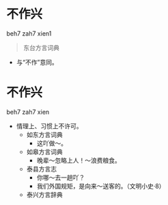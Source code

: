 # 不作兴
beh7 zah7 xien1
> 东台方言词典
- 与“不作”意同。

# 不作兴
beh7 zah7 xien
+ 情理上、习惯上不许可。
  * 如东方言词典
    - 这吖做～。
  * 如皋方言词典
    - 晚辈～忽略上人！～浪费粮食。
  * 泰县方言志
    - 你哪～去一趟吖？
    - 我们外国规矩，是向来～送客的。（文明小史·8）
  * 泰兴方言辞典
